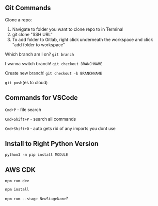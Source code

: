 ## Git Commands

Clone a repo:
1. Navigate to folder you want to clone repo to in Terminal
2. git clone "SSH URL”
3. To add folder to Gitlab, right click underneath the workspace and click "add folder to workspace"

Which branch am I on? ``git branch``

I wanna switch branch! ``git checkout BRANCHNAME``

Create new branch! ``git checkout -b BRANCHNAME``

``git push``(es to cloud)
  

## Commands for VSCode

``Cmd+P`` - file search

``Cmd+Shift+P`` - search all commands

``Cmd+Shift+O`` - auto gets rid of any imports you dont use


## Install to Right Python Version

``python3 -m pip install MODULE``

## AWS CDK

``npm run dev``

``npm install``

``npm run --stage NewStageName``?